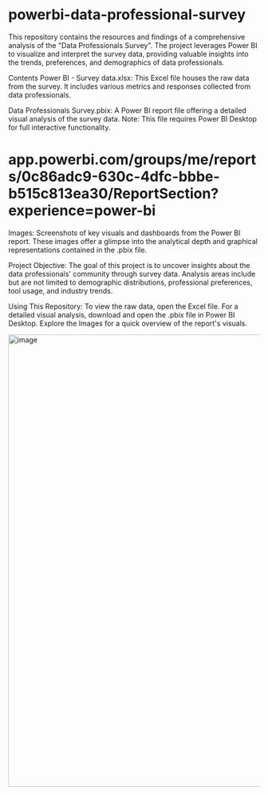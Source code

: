 # powerbi-data-professional-survey
This repository contains the resources and findings of a comprehensive analysis of the "Data Professionals Survey". The project leverages Power BI to visualize and interpret the survey data, providing valuable insights into the trends, preferences, and demographics of data professionals.

Contents
Power BI - Survey data.xlsx: This Excel file houses the raw data from the survey. It includes various metrics and responses collected from data professionals.

Data Professionals Survey.pbix: A Power BI report file offering a detailed visual analysis of the survey data. Note: This file requires Power BI Desktop for full interactive functionality.
# app.powerbi.com/groups/me/reports/0c86adc9-630c-4dfc-bbbe-b515c813ea30/ReportSection?experience=power-bi
Images: Screenshots of key visuals and dashboards from the Power BI report. These images offer a glimpse into the analytical depth and graphical representations contained in the .pbix file.



Project Objective:
The goal of this project is to uncover insights about the data professionals' community through survey data. Analysis areas include but are not limited to demographic distributions, professional preferences, tool usage, and industry trends.

Using This Repository:
To view the raw data, open the Excel file.
For a detailed visual analysis, download and open the .pbix file in Power BI Desktop.
Explore the Images  for a quick overview of the report's visuals.

<img width="905" alt="image" src="https://github.com/GitWithNeeraj/powerbi-data-professional-survey/assets/84373485/f6354cf9-fea3-4a50-a88a-d42970e6acc7">
